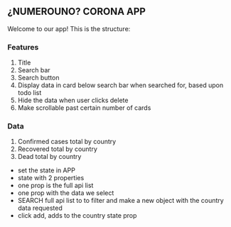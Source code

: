 ## ¿NUMEROUNO? CORONA APP

Welcome to our app! This is the structure:

### Features
1) Title
2) Search bar
3) Search button
4) Display data in card below search bar when searched for, based upon todo list
5) Hide the data when user clicks delete
6) Make scrollable past certain number of cards


### Data
1) Confirmed cases total by country
2) Recovered total by country
3) Dead total by country


- set the state in APP
- state with 2 properties
- one prop is the full api list
- one prop with the data we select
- SEARCH full api list to to filter and make a new object with the country data requested
- click add, adds to the country state prop
